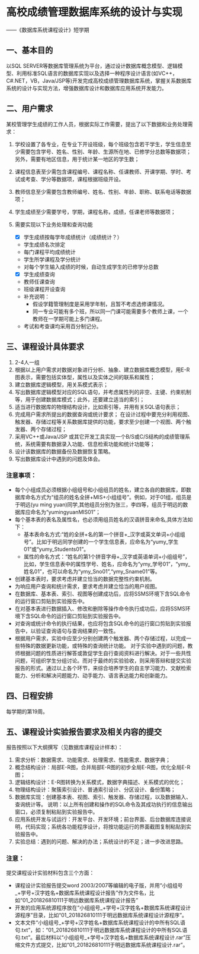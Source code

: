 # 高校成绩管理数据库系统的设计与实现

——《数据库系统课程设计》短学期

## 一、基本目的

以SQL SERVER等数据库管理系统为平台，通过设计数据库概念模型、逻辑模型、利用标准SQL语言的数据库实现以及选择一种程序设计语言(如VC++，C#.NET，VB，Java/JSP等)开发完成高校成绩管理数据库系统，掌握关系数据库系统的设计与实现方法，增强数据库设计和数据库应用系统开发能力。

## 二、用户需求

某校管理学生成绩的工作人员，根据实际工作需要，提出了以下数据和业务处理需求：

1. 学校设置了各专业，在专业下开设班级，每个班级包含若干学生，学生信息至少需要包含学号、姓名、性别、年龄、生源所在地、已修学分总数等数据项；另外，需要有地区信息，用于统计某一地区的学生数；

2. 课程信息表至少需包含课程编号、课程名称、任课教师、开课学期、学时、考试或考查、学分等数据项，课程根据班级开设。

3. 教师信息至少需要包含教师编号、姓名、性别、年龄、职称、联系电话等数据项；

4. 学生成绩至少需要学号，学期，课程名称，成绩，任课老师等数据项；
 
5. 需要实现以下业务处理和查询功能
	
    - [x] 学生成绩按每学年成绩统计（成绩统计？）
	- 学生成绩名次排定
	- 每门课程平均成绩统计
	- 学生所学课程及学分统计
	- 对每个学生输入成绩的时候，自动生成学生的已修学分总数
	- [x] 学生成绩查询
	- 教师任课查询
	- 班级课程开设查询
	- 补充说明：
        - 假设学籍管理制度是采用学年制，且暂不考虑选修课情况。
        - 同一专业可能有多个班，所以同一门课可能需要多个教师上课，一个教师在一学期可能上多门课程。
    - 考试和考查课均采用百分制记分。

## 三、课程设计具体要求
1. 2-4人一组
2. 根据以上用户需求对数据对象进行分析、抽象、建立数据库概念模型，用E-R图表示，需要包括实体型，属性以及实体之间的联系和属性；
3. 建立数据库逻辑模型，用关系模式表示； 
4. 写出数据库逻辑模型对应的SQL语句，并考虑属性列的非空、主键、约束机制等，用于创建数据库模式；此外，还要建立适当的索引； 
5. 适当进行数据库的物理结构设计，比如索引等，并用有关SQL语句表示；
6. 完成用户需求所提出的数据查询或统计要求；
在设计过程中要充分利用视图、触发器、存储过程等关系数据库提供的功能，要求至少创建一个视图、两个触发器、两个存储过程；
7. 采用VC++或Java/JSP 或其它开发工具实现一个B/S或C/S结构的成绩管理系统，系统需要有数据录入功能、信息检索功能和统计功能等；
8. 设计该数据库的数据备份及数据恢复策略。
9. 写出数据库设计中遇到的问题及体会。

### 注意事项：
- 每个小组成员必须根据小组组号和小组组员的姓名，建立各自的数据库，即数据库命名方式为“组员的姓名全拼+MIS+小组组号”。例如，对于01组，组员是于明远(yu ming yuan)同学,其他组员分别为张三，李四等，组员于明远的数据库应命名为“yumingyuanMIS01”；
- 每个基本表的表名及属性名，也必须用组员姓名的汉语拼音来命名,具体方法如下：
    - 基本表命名方式:“姓的全拼+名的第一个拼音+_汉字或英文单词+小组组号”。比如于明远同学创建的一个学生信息表，应命名为“yumy_学生01”或“yumy_Students01”。
    - 属性的命名方式：“姓名的第1个拼音字母+_汉字或英语单词+小组组号”，比如，学生信息表中的属性学号、姓名，应命名为“ymy_学号01”，“ymy_姓名01”，也可以命名为“ymy_Sno01”,“ymy_Sname01”等。
- 创建基本表时，要求考虑并建立恰当的数据完整性约束机制。
- 为响应用户查询和统计需求，要求考虑并建立恰当的用户视图。
- 在数据库、基本表、索引、视图等创建成功后，应将SSMS环境下含SQL命令的运行窗口剪贴到实验报告中。
- 在对基本表进行数据插入、修改和删除等操作命令执行成功后，应将SSMS环境下含SQL命令的运行窗口剪贴到实验报告中。
- 对查询或统计命令的执行结果，也应将包含SQL命令的运行窗口剪贴到实验报告中，以验证查询语句与查询结果的一致性。
- 根据用户需求，实验中应至少分别创建两个触发器、两个存储过程，以完成一些特殊的数据更新功能，或特殊的查询统计功能。
对于实验中遇到的问题，教师根据问题的性质进行解答或敦促学生自行查阅资料进行解决。对于一些共性问题，可组织学生分组讨论。而对于最终的实验验收，则采用答辩和提交实验报告的形式。通过以上各个环节，来综合培养学生的自主学习能力、文献检索能力、分析和解决问题能力、动手能力、语言表达能力和创新能力。

## 四、日程安排
每学期的第19周。

## 五、课程设计实验报告要求及相关内容的提交

报告按照以下大纲撰写（见数据库课程设计样本）：
1. 需求分析：数据需求、功能需求、处理需求、性能需求、数据字典；
2. 概念结构设计：局部E-R图，合并局部E-R图的初步全局E-R图，优化全局E-R图；
3. 逻辑结构设计：E-R图转换为关系模式，数据字典描述、关系模式的优化；
4. 物理结构设计：聚簇索引设计、普通索引设计、分区设计、备份策略；
5. 数据库实现：创建基本表、视图、索引、触发器、存储过程，以及数据输入、查询统计等。
说明：以上所有创建和操作的SQL命令及其成功执行的信息输出窗口，必须复制粘贴到实验报告中。
6. 应用系统开发与试运行：开发平台、开发环境；前台界面、后台数据库连接说明，代码实现；系统各功能程序设计，将按功能运行的界面截图复制粘贴到实验报告中。
7. 实验总结：遇到的问题、解决的办法；系统设计的不足；进一步改进思路。

### 注意：
提交课程设计实验材料包含三个方面：
- 课程设计实验报告提交word 2003/2007等编辑的电子版，并用“小组组号_+学号+汉字姓名+数据库系统课程设计报告”作为文件名，比如“01_201826810111于明远数据库系统课程设计报告”
- 开发的应用系统源程序放在“小组组号_+学号+汉字姓名+数据库系统课程设计源程序”目录，比如“01_201826810111于明远数据库系统课程设计源程序”。
- 文本文件“小组组号_+学号+汉字姓名+数据库系统课程设计的中所有SQL语句.txt”，如：“01_201826810111于明远数据库系统课程设计的中所有SQL语句.txt”。最后材料以“小组组号_+学号+汉字姓名+数据库系统课程设计.rar”压缩文件方式提交，比如“01_201826810111于明远数据库系统课程设计.rar”。
